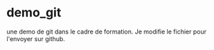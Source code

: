demo_git
========

une demo de git dans le cadre de formation. 
Je modifie le fichier pour l'envoyer sur github.
